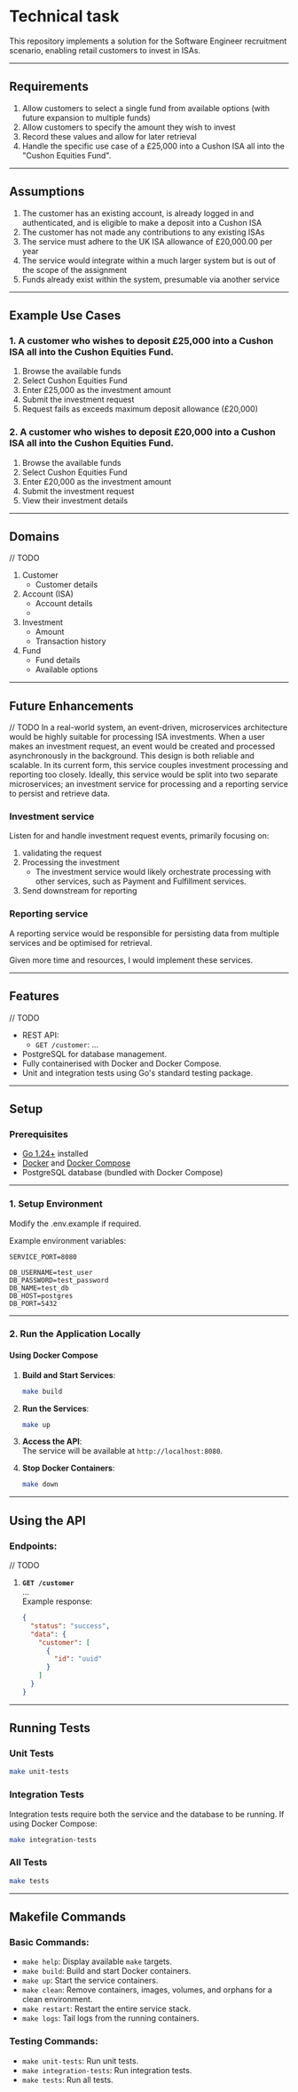 # Technical task

This repository implements a solution for the Software Engineer recruitment scenario, enabling retail customers to invest in ISAs.

---

## Requirements
1. Allow customers to select a single fund from available options (with future expansion to multiple funds)
2. Allow customers to specify the amount they wish to invest
3. Record these values and allow for later retrieval
4. Handle the specific use case of a £25,000 into a Cushon ISA all into the "Cushon Equities Fund".

---

## Assumptions
1. The customer has an existing account, is already logged in and authenticated, and is eligible to make a deposit into a Cushon ISA
2. The customer has not made any contributions to any existing ISAs
3. The service must adhere to the UK ISA allowance of £20,000.00 per year
4. The service would integrate within a much larger system but is out of the scope of the assignment
5. Funds already exist within the system, presumable via another service

---

## Example Use Cases

### 1. A customer who wishes to deposit £25,000 into a Cushon ISA all into the Cushon Equities Fund.
1. Browse the available funds
2. Select Cushon Equities Fund
3. Enter £25,000 as the investment amount
4. Submit the investment request
5. Request fails as exceeds maximum deposit allowance (£20,000)

### 2. A customer who wishes to deposit £20,000 into a Cushon ISA all into the Cushon Equities Fund.
1. Browse the available funds
2. Select Cushon Equities Fund
3. Enter £20,000 as the investment amount
4. Submit the investment request
5. View their investment details

---

## Domains
// TODO
1. Customer
    - Customer details
2. Account (ISA)
    - Account details
    -
3. Investment
    - Amount
    - Transaction history
4. Fund
    - Fund details
    - Available options

---

## Future Enhancements
// TODO
In a real-world system, an event-driven, microservices architecture would be highly suitable for processing ISA investments.
When a user makes an investment request, an event would be created and processed asynchronously in the background. This design is both reliable and scalable.
In its current form, this service couples investment processing and reporting too closely. Ideally, this service would be split into two separate microservices; an investment service for processing and a reporting service to persist and retrieve data.

### Investment service
Listen for and handle investment request events, primarily focusing on:
1. validating the request
2. Processing the investment
   - The investment service would likely orchestrate processing with other services, such as Payment and Fulfillment services. 
3. Send downstream for reporting

### Reporting service
A reporting service would be responsible for persisting data from multiple services and be optimised for retrieval. 

Given more time and resources, I would implement these services.

---

## **Features**
// TODO
- REST API:
    - `GET /customer`: ...
- PostgreSQL for database management.
- Fully containerised with Docker and Docker Compose.
- Unit and integration tests using Go's standard testing package.

---

## **Setup**

### **Prerequisites**
- [Go 1.24+](https://go.dev/dl/) installed
- [Docker](https://www.docker.com/) and [Docker Compose](https://docs.docker.com/compose/)
- PostgreSQL database (bundled with Docker Compose)

---

### **1. Setup Environment**
Modify the .env.example if required.

Example environment variables:
```dotenv
SERVICE_PORT=8080

DB_USERNAME=test_user
DB_PASSWORD=test_password
DB_NAME=test_db
DB_HOST=postgres
DB_PORT=5432
```

---

### **2. Run the Application Locally**

#### Using Docker Compose
1. **Build and Start Services**:
   ```bash
   make build
   ```
2. **Run the Services**:
   ```bash
   make up
   ```

3. **Access the API**:  
   The service will be available at `http://localhost:8080`.

4. **Stop Docker Containers**:
   ```bash
   make down
   ```

---

## **Using the API**
### Endpoints:
// TODO
1. **`GET /customer`**  
   ...  
   Example response:
   ```json
   {
     "status": "success",
     "data": {
       "customer": [
         {
           "id": "uuid"
         }
       ]
     }
   }
   ```

---

## **Running Tests**

### **Unit Tests**
```bash
make unit-tests
```

### **Integration Tests**
Integration tests require both the service and the database to be running. If using Docker Compose:
```bash
make integration-tests
```

### **All Tests**
```bash
make tests
```

---

## **Makefile Commands**
### **Basic Commands**:
- `make help`: Display available `make` targets.
- `make build`: Build and start Docker containers.
- `make up`: Start the service containers.
- `make clean`: Remove containers, images, volumes, and orphans for a clean environment.
- `make restart`: Restart the entire service stack.
- `make logs`: Tail logs from the running containers.

### **Testing Commands**:
- `make unit-tests`: Run unit tests.
- `make integration-tests`: Run integration tests.
- `make tests`: Run all tests.